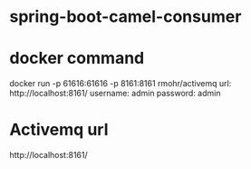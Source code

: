 # spring-boot-camel-consumer

# docker command
docker run -p 61616:61616 -p 8161:8161 rmohr/activemq
url: http://localhost:8161/
username: admin
password: admin

# Activemq url
http://localhost:8161/